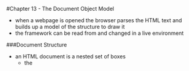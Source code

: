 #Chapter 13 - The Document Object Model
- when a webpage is opened the browser parses the HTML text and builds up a model of the structure to draw it
- the framework can be read from and changed in a live environment

###Document Structure
- an HTML document is a nested set of boxes
    - the <title> box is found within the <head> box
- for each box there is an object which will tell us what tag it represents and what it contains
    - this is the document object model (DOM)
- the global variable ```document``` provides access to these objects
    - it has a ```documentElement``` property which refers to the object representing the ```html``` tag
        - there are properties for the ```head``` and ```body``` tags as well

###Trees
- a data structure is considered a tree when it has a branching structure with no cycles and has a single well defined root
    - for the DOM, ```document.documentElement``` serves as the root
        - branches off of this are children of it and it in turn is their parent
        - Nodes for regular elements, which represent tags, determine the structure of the tree
            - ex: ```document.body```
            - these can have child nodes
                - back to the tree analogy, pieces of text or comments would be considered leaves
- each DOM node object has a ```nodeType``` property
    - a numeric code that identifies the type of node
    - regular elements have the value 1
        - is also the constant property ```document.ELEMENT_NODE```
    - text nodes have the value 3
        - ```document.TEXT_NODE```
    - comments have the value 8
        - ```document.COMMENT_NODE```

###The Standard
- the use of generic numeric codes is due to the DOM being designed for multiple systems other than just javascript
    - element nodes have a ```childNodes``` property that holds an array-like object
        - has a length property and properties labeled by numbers to access the children of it
            - unfortunately this is a ```NodeList``` type not an actual array-like
            - as a result, code that interacts with the DOM can get overly long

###Moving Through the Tree
- DOM nodes contain many links to nearby nodes
    - Node.firstChild
    - Node.lastChild
    - Node.childNodes - every type 1 node has an array-like object holding its children
    - Node.parentNode - every node has a parent node
    - Node.previousSibling
    - Node.nextSibling
        - for a firstChild, previousSibling will be null
            - as will nextSibling for a lastChild
- recursive function that scans a document for a given string
    - nodeValue refers to the string of text in the TEXT_NODE
```javascript
function talksAbout(node, string) {
    if (node.nodeType == document.ELEMENT_NODE) {
        for (var i = 0; i < node.childNodes.length; i++) {
            if (talksAbout(node.childNodes[i], string)) {
                return true;
            }
        }
        return false;
    } else if (node.nodeType == document.TEXT_NODE) {
        return node.nodeValue.indexOf(string) > -1;
    }
}
console.log(talksAbout(document.body, 'book')); //> true
```

###Finding Elements
- text nodes are created for the whitespace between elements
    - example body tag has 3 tagged children
        - <h1> & 2 <p>'s
    - AND 4 text nodes consisting of the spaces between those nodes
- hardcoding element locations is unwise as the structure of the document may change and often does
    - BAD - get the 2nd child of the 6th child of the document
    - GOOD - get the first link
        - using Node.getElementsByTagName()
```javascript
var link = document.body.getElementsByTagName('a')[0];
console.log(link.href);
```
- to find a specific node, we can give it an ```id``` attribute and use Node.getElementById() instead
```html
<p>My ostrich Gertrude:</p>
<p><img id="gertrude" src="img/ostrich.png"></p>

<script>
    var ostrich = document.getElementById('gertrude');
    console.log(ostrich.src);
</script>
```
- can also use the getElementsByClassName() method
    - classes are assigned like id's but are for grouping together otherwise unlike nodes

###Changing the Document
